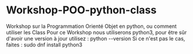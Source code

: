 # Workshop-POO-python-class
Workshop sur la Programmation Orienté Objet en python, ou comment utiliser les Class
Pour ce Workshop nous utiliserons python3, pour être sûr d'avoir une version à jour utilisez :
python --version
Si ce n'est pas le cas, faites :
sudo dnf install python3
